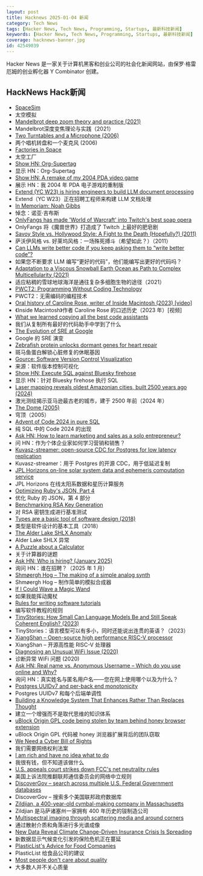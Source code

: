 ```yaml
---
layout: post
title: Hacknews 2025-01-04 新闻
category: Tech News
tags: [Hacker News, Tech News, Programming, Startups, 最新科技新闻]
keywords: [Hacker News, Tech News, Programming, Startups, 最新科技新闻]
coverage: hacknews-banner.jpg
id: 42549039
---
```


Hacker News 是一家关于计算机黑客和创业公司的社会化新闻网站，由保罗·格雷厄姆的创业孵化器 Y Combinator 创建。

## HackNews Hack新闻

- [SpaceSim](https://pavelsevecek.github.io/)
- 太空模拟
- [Mandelbrot deep zoom theory and practice (2021)](https://mathr.co.uk/blog/2021-05-14_deep_zoom_theory_and_practice.html)
- Mandelbrot深度变焦理论与实践（2021）
- [Two Turntables and a Microphone (2006)](https://goodfuzzysounds.com/ma/docs/funnyversion.htm)
- 两个唱机转盘和一个麦克风 (2006)
- [Factories in Space](https://www.factoriesinspace.com/)
- 太空工厂
- [Show HN: Org-Supertag](https://github.com/yibie/org-supertag)
- 显示 HN：Org-Supertag
- [Show HN: A remake of my 2004 PDA video game](https://nicollet.net/blog/darklaga/remake.html)
- 展示 HN：我 2004 年 PDA 电子游戏的重制版
- [Extend (YC W23) is hiring engineers to build LLM document processing](https://jobs.ashbyhq.com/extend/9d4d8974-bd9b-432d-84ec-8268e5a8ed37)
- Extend（YC W23）正在招聘工程师来构建 LLM 文档处理
- [In Memoriam: Noah Gibbs](https://blog.schwad.org/schwogs/6)
- 悼念：诺亚·吉布斯
- [OnlyFangs has made 'World of Warcraft' into Twitch's best soap opera](https://www.rollingstone.com/culture/rs-gaming/world-of-warcraft-onlyfangs-twitch-roleplay-1235222436/)
- OnlyFangs 将《魔兽世界》打造成了 Twitch 上最好的肥皂剧
- [Savoy Style vs. Hollywood Style: A Fight to the Death (Hopefully?) (2011)](https://swungover.wordpress.com/2011/06/15/savoy-style-vs-hollywood-style-a-fight-to-the-death-hopefully/)
- 萨沃伊风格 vs. 好莱坞风格：一场殊死搏斗（希望如此？）（2011）
- [Can LLMs write better code if you keep asking them to “write better code”?](https://minimaxir.com/2025/01/write-better-code/)
- 如果您不断要求 LLM 编写“更好的代码”，他们能编写出更好的代码吗？
- [Adaptation to a Viscous Snowball Earth Ocean as Path to Complex Multicellularity (2021)](https://www.journals.uchicago.edu/doi/full/10.1086/716634)
- 适应粘稠的雪球地球海洋是通往复杂多细胞生物的途径（2021）
- [PWCT2: Programming Without Coding Technology](https://github.com/PWCT/PWCT2)
- PWCT2：无需编码的编程技术
- [Oral history of Caroline Rose, writer of Inside Macintosh (2023) [video]](https://www.youtube.com/watch?v=RikO_3jedlY)
- 《Inside Macintosh》作者 Caroline Rose 的口述历史（2023 年）[视频]
- [What we learned copying all the best code assistants](https://blog.val.town/blog/fast-follow/)
- 我们从复制所有最好的代码助手中学到了什么
- [The Evolution of SRE at Google](https://www.usenix.org/publications/loginonline/evolution-sre-google)
- Google 的 SRE 演变
- [Zebrafish protein unlocks dormant genes for heart repair](https://www.hubrecht.eu/zebrafish-protein-unlocks-dormant-genes-for-heart-repair/)
- 斑马鱼蛋白解锁心脏修复的休眠基因
- [Gource: Software Version Control Visualization](https://github.com/acaudwell/Gource)
- 来源：软件版本控制可视化
- [Show HN: Execute SQL against Bluesky firehose](https://github.com/turbolytics/sql-flow)
- 显示 HN：针对 Bluesky firehose 执行 SQL
- [Laser mapping reveals oldest Amazonian cities, built 2500 years ago (2024)](https://www.science.org/content/article/laser-mapping-reveals-oldest-amazonian-cities-built-2500-years-ago)
- 激光测绘揭示亚马逊最古老的城市，建于 2500 年前（2024 年）
- [The Dome (2005)](https://sites.pitt.edu/~jdnorton/Goodies/Dome/)
- 穹顶（2005）
- [Advent of Code 2024 in pure SQL](http://databasearchitects.blogspot.com/2024/12/advent-of-code-2024-in-pure-sql.html)
- 纯 SQL 中的 Code 2024 的出现
- [Ask HN: How to learn marketing and sales as a solo entrepreneur?]()
- 问 HN：作为个体企业家如何学习营销和销售？
- [Kuvasz-streamer: open-source CDC for Postgres for low latency replication](https://streamer.kuvasz.io/)
- Kuvasz-streamer：用于 Postgres 的开源 CDC，用于低延迟复制
- [JPL Horizons on-line solar system data and ephemeris computation service](https://ssd.jpl.nasa.gov/horizons/)
- JPL Horizo​​ns 在线太阳系数据和星历计算服务
- [Optimizing Ruby's JSON, Part 4](https://byroot.github.io/ruby/json/2024/12/29/optimizing-ruby-json-part-4.html)
- 优化 Ruby 的 JSON，第 4 部分
- [Benchmarking RSA Key Generation](https://words.filippo.io/dispatches/rsa-keygen-bench/)
- 对 RSA 密钥生成进行基准测试
- [Types are a basic tool of software design (2018)](https://www.tedinski.com/2018/12/05/types-as-design-tool.html)
- 类型是软件设计的基本工具（2018）
- [The Alder Lake SHLX Anomaly](https://tavianator.com/2025/shlx.html)
- Alder Lake SHLX 异常
- [A Puzzle about a Calculator](https://aperiodical.com/2024/12/a-puzzle-about-a-calculator/)
- 关于计算器的谜题
- [Ask HN: Who is hiring? (January 2025)]()
- 询问 HN：谁在招聘？（2025 年 1 月）
- [Shmøergh Hog – The making of a simple analog synth](https://www.peterzimon.com/hog/)
- Shmøergh Hog – 制作简单的模拟合成器
- [If I Could Wave a Magic Wand](https://wilsoniumite.com/2024/12/30/if-i-could-wave-a-magic-wand/)
- 如果我能挥动魔杖
- [Rules for writing software tutorials](https://refactoringenglish.com/chapters/rules-for-software-tutorials/)
- 编写软件教程的规则
- [TinyStories: How Small Can Language Models Be and Still Speak Coherent English? (2023)](https://arxiv.org/abs/2305.07759)
- TinyStories：语言模型可以有多小，同时还能说出连贯的英语？（2023）
- [XiangShan – Open-source high performance RISC-V processor](https://github.com/OpenXiangShan/XiangShan)
- XiangShan – 开源高性能 RISC-V 处理器
- [Diagnosing an Unusual WiFi Issue (2020)](https://ryuuta.net/blog/diagnosing-an-unsual-wifi-issue/)
- 诊断异常 WiFi 问题 (2020)
- [Ask HN: Real name vs. Anonymous Username – Which do you use online and Why?]()
- 询问 HN：真实姓名与匿名用户名——您在网上使用哪个以及为什么？
- [Postgres UUIDv7 and per-back end monotonicity](https://brandur.org/fragments/uuid-v7-monotonicity)
- Postgres UUIDv7 和每个后端单调性
- [Building a Knowledge System That Enhances Rather Than Replaces Thought](https://nsavage.substack.com/p/beyond-rag-building-a-knowledge-management)
- 建立一个增强而不是取代思维的知识体系
- [uBlock Origin GPL code being stolen by team behind honey browser extension](https://old.reddit.com/r/uBlockOrigin/comments/1hr6xjc/ubo_quick_filters_list_being_stolen_by_team/)
- uBlock Origin GPL 代码被 honey 浏览器扩展背后的团队窃取
- [We Need a Cyber Bill of Rights](https://www.discoursemagazine.com/p/why-we-need-a-cyber-bill-of-rights)
- 我们需要网络权利法案
- [I am rich and have no idea what to do](https://vinay.sh/i-am-rich-and-have-no-idea-what-to-do-with-my-life/)
- 我很有钱，但不知道该做什么
- [U.S. appeals court strikes down FCC's net neutrality rules](https://www.tvtechnology.com/news/sixth-circuit-of-appeals-strikes-down-fccs-net-neutrality-rules)
- 美国上诉法院推翻联邦通信委员会的网络中立规则
- [DiscoverGov – search across multiple U.S. Federal Government databases](https://discover.gpo.gov/primo-explore/search?vid=GPO)
- DiscoverGov – 搜索多个美国联邦政府数据库
- [Zildjian, a 400-year-old cymbal-making company in Massachusetts](https://www.wbur.org/news/2024/12/16/400-years-zildjian-cymbals-massachusetts)
- Zildjian 是马萨诸塞州一家拥有 400 年历史的钹制造公司
- [Multispectral imaging through scattering media and around corners](https://opg.optica.org/oe/fulltext.cfm?uri=oe-32-27-48786&id=566035)
- 通过散射介质和角落进行多光谱成像
- [New Data Reveal Climate Change-Driven Insurance Crisis Is Spreading](https://www.budget.senate.gov/chairman/newsroom/press/new-data-reveal-climate-change-driven-insurance-crisis-is-spreading)
- 新数据显示气候变化引发的保险危机正在蔓延
- [PlasticList's Advice for Food Companies](https://twitter.com/natfriedman/status/1874884925587087434)
- PlasticList 给食品公司的建议
- [Most people don't care about quality](https://shkspr.mobi/blog/2024/12/most-people-dont-care-about-quality/)
- 大多数人并不关心质量

